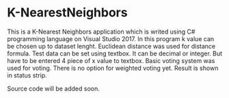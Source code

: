 # K-NearestNeighbors

This is a K-Nearest Neighbors application which is writed using C# programming language on Visual Studio 2017. 
In this program k value can be chosen up to dataset lenght. 
Euclidean distance was used for distance formula. 
Test data can be set using textbox. It can be decimal or integer. 
But have to be entered 4 piece of x value to textbox. 
Basic voting system was used for voting. 
There is no option for weighted voting yet. 
Result is shown in status strip.

Source code will be added soon.
